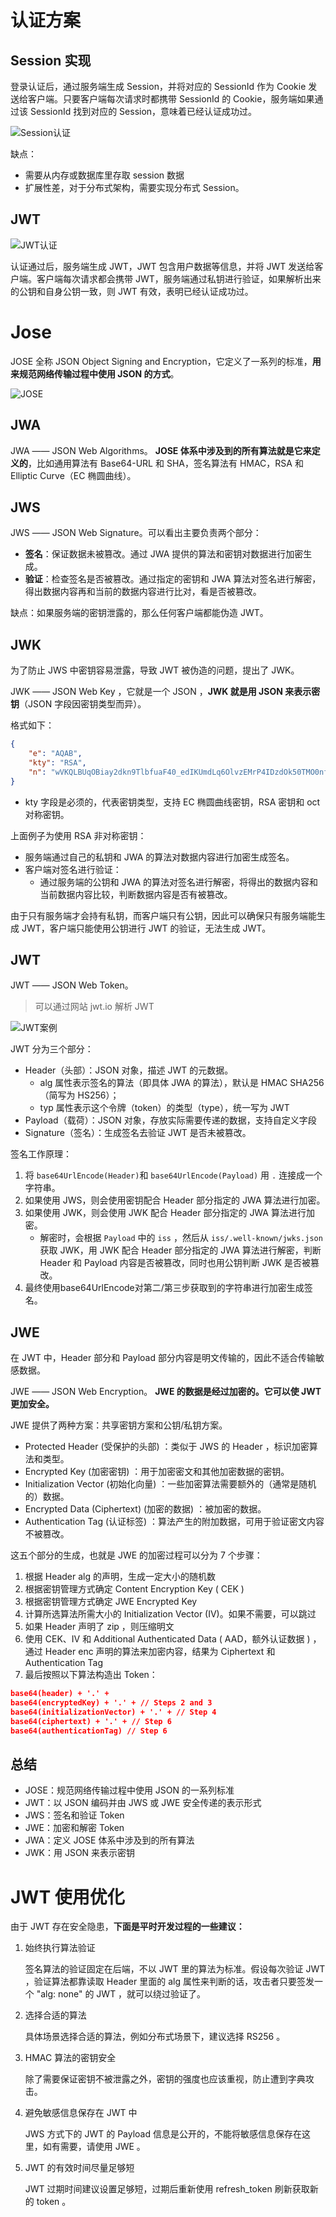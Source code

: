 # 认证方案

## Session 实现

登录认证后，通过服务端生成 Session，并将对应的 SessionId 作为 Cookie 发送给客户端。只要客户端每次请求时都携带 SessionId 的 Cookie，服务端如果通过该 SessionId 找到对应的 Session，意味着已经认证成功过。

![Session认证](https://raw.githubusercontent.com/Cavielee/notePics/main/Session认证.png)

缺点：

- 需要从内存或数据库里存取 session 数据
- 扩展性差，对于分布式架构，需要实现分布式 Session。



## JWT

![JWT认证](https://raw.githubusercontent.com/Cavielee/notePics/main/JWT认证.png)

认证通过后，服务端生成 JWT，JWT 包含用户数据等信息，并将 JWT 发送给客户端。客户端每次请求都会携带 JWT，服务端通过私钥进行验证，如果解析出来的公钥和自身公钥一致，则 JWT 有效，表明已经认证成功过。



# Jose

JOSE 全称 JSON Object Signing and Encryption，它定义了一系列的标准，**用来规范网络传输过程中使用 JSON 的方式**。

![JOSE](https://raw.githubusercontent.com/Cavielee/notePics/main/JOSE.png)

## JWA

JWA —— JSON Web Algorithms。 **JOSE 体系中涉及到的所有算法就是它来定义的**，比如通用算法有 Base64-URL 和 SHA，签名算法有 HMAC，RSA 和 Elliptic Curve（EC 椭圆曲线）。



## JWS

JWS —— JSON Web Signature。可以看出主要负责两个部分：

* **签名**：保证数据未被篡改。通过 JWA 提供的算法和密钥对数据进行加密生成。
* **验证**：检查签名是否被篡改。通过指定的密钥和 JWA 算法对签名进行解密，得出数据内容再和当前的数据内容进行比对，看是否被篡改。

缺点：如果服务端的密钥泄露的，那么任何客户端都能伪造 JWT。



## JWK

为了防止 JWS 中密钥容易泄露，导致 JWT 被伪造的问题，提出了 JWK。

JWK —— JSON Web Key ，它就是一个 JSON ，**JWK 就是用 JSON 来表示密钥**（JSON 字段因密钥类型而异）。

格式如下：

```json
{
    "e": "AQAB",
    "kty": "RSA",
    "n": "wVKQLBUqOBiay2dkn9TlbfuaF40_edIKUmdLq6OlvzEMrP4IDzdOk50TMO0nfjJ6v5830_5x0vRg5bzZQeKpHniR0sw7qyoSI6n2eSkSnFt7P-N8gv2KWnwzVs_h9FDdeLOeVOU8k_qzkph3_tmBV7ZZG-4_DEvgvat6ifEC-WzzYqofsIrTiTT7ZFxTqid1q6zrrsmyU2DQH3WdgFiOJVVlN2D0BuZu5X7pGZup_RcWzt_9T6tQsGeU1juSuuUk_9_FVDXNNCTObfKCTKXqjW95ZgAI_xVrMeQC5nXlMh6VEaXfO83oy1j36wUoVUrUnkANhp-dnjTdvJgwN82dGQ"
}
```

* kty 字段是必须的，代表密钥类型，支持 EC 椭圆曲线密钥，RSA 密钥和 oct 对称密钥。

上面例子为使用 RSA 非对称密钥：

* 服务端通过自己的私钥和 JWA 的算法对数据内容进行加密生成签名。
* 客户端对签名进行验证：
  * 通过服务端的公钥和 JWA 的算法对签名进行解密，将得出的数据内容和当前数据内容比较，判断数据内容是否有被篡改。

由于只有服务端才会持有私钥，而客户端只有公钥，因此可以确保只有服务端能生成 JWT，客户端只能使用公钥进行 JWT 的验证，无法生成 JWT。



## JWT

 JWT —— JSON Web Token。

> 可以通过网站 jwt.io 解析 JWT

![JWT案例](https://raw.githubusercontent.com/Cavielee/notePics/main/JWT案例.png)

JWT 分为三个部分：

* Header（头部）：JSON 对象，描述 JWT 的元数据。
  * alg 属性表示签名的算法（即具体 JWA 的算法），默认是 HMAC SHA256（简写为 HS256）；
  * typ 属性表示这个令牌（token）的类型（type），统一写为 JWT
* Payload（载荷）：JSON 对象，存放实际需要传递的数据，支持自定义字段
* Signature（签名）：生成签名去验证 JWT 是否未被篡改。



签名工作原理：

1. 将 `base64UrlEncode(Header)`和 `base64UrlEncode(Payload)` 用 `.` 连接成一个字符串。
2. 如果使用 JWS，则会使用密钥配合 Header 部分指定的 JWA 算法进行加密。
3. 如果使用 JWK，则会使用 JWK 配合 Header 部分指定的 JWA 算法进行加密。
   * 解密时，会根据 `Payload` 中的 `iss` ，然后从 `iss/.well-known/jwks.json` 获取 JWK，用 JWK 配合 Header 部分指定的 JWA 算法进行解密，判断 Header 和 Payload 内容是否被篡改，同时也用公钥判断 JWK 是否被篡改。
4. 最终使用base64UrlEncode对第二/第三步获取到的字符串进行加密生成签名。



## JWE

在 JWT 中，Header 部分和 Payload 部分内容是明文传输的，因此不适合传输敏感数据。

JWE —— JSON Web Encryption。 **JWE 的数据是经过加密的。它可以使 JWT 更加安全。**

JWE 提供了两种方案：共享密钥方案和公钥/私钥方案。

- Protected Header (受保护的头部) ：类似于 JWS 的 Header ，标识加密算法和类型。
- Encrypted Key (加密密钥) ：用于加密密文和其他加密数据的密钥。
- Initialization Vector (初始化向量) ：一些加密算法需要额外的（通常是随机的）数据。
- Encrypted Data (Ciphertext) (加密的数据) ：被加密的数据。
- Authentication Tag (认证标签) ：算法产生的附加数据，可用于验证密文内容不被篡改。



这五个部分的生成，也就是 JWE 的加密过程可以分为 7 个步骤：

1. 根据 Header alg 的声明，生成一定大小的随机数
2. 根据密钥管理方式确定 Content Encryption Key ( CEK )
3. 根据密钥管理方式确定 JWE Encrypted Key
4. 计算所选算法所需大小的 Initialization Vector (IV)。如果不需要，可以跳过
5. 如果 Header 声明了 zip ，则压缩明文
6. 使用 CEK、IV 和 Additional Authenticated Data ( AAD，额外认证数据 ) ，通过 Header enc 声明的算法来加密内容，结果为 Ciphertext 和 Authentication Tag
7. 最后按照以下算法构造出 Token：

```json
base64(header) + '.' +
base64(encryptedKey) + '.' + // Steps 2 and 3
base64(initializationVector) + '.' + // Step 4
base64(ciphertext) + '.' + // Step 6
base64(authenticationTag) // Step 6
```



## 总结

- JOSE：规范网络传输过程中使用 JSON 的一系列标准
- JWT：以 JSON 编码并由 JWS 或 JWE 安全传递的表示形式
- JWS：签名和验证 Token
- JWE：加密和解密 Token
- JWA：定义 JOSE 体系中涉及到的所有算法
- JWK：用 JSON 来表示密钥



# JWT 使用优化

由于 JWT 存在安全隐患，**下面是平时开发过程的一些建议：**

1. 始终执行算法验证

   签名算法的验证固定在后端，不以 JWT 里的算法为标准。假设每次验证 JWT ，验证算法都靠读取 Header 里面的 alg 属性来判断的话，攻击者只要签发一个 "alg: none" 的 JWT ，就可以绕过验证了。

2. 选择合适的算法

   具体场景选择合适的算法，例如分布式场景下，建议选择 RS256 。

3. HMAC 算法的密钥安全

   除了需要保证密钥不被泄露之外，密钥的强度也应该重视，防止遭到字典攻击。

4. 避免敏感信息保存在 JWT 中

   JWS 方式下的 JWT 的 Payload 信息是公开的，不能将敏感信息保存在这里，如有需要，请使用 JWE 。

5. JWT 的有效时间尽量足够短

   JWT 过期时间建议设置足够短，过期后重新使用 refresh_token 刷新获取新的 token 。